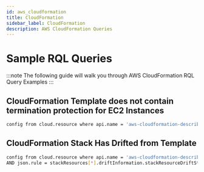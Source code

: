 ```yaml
---
id: aws_cloudformation
title: CloudFormation
sidebar_label: CloudFormation
description: AWS CloudFormation Queries
---
```


# Sample RQL Queries

:::note
The following guide will walk you through AWS CloudFormation RQL Query Examples
:::

## CloudFormation Template does not contain termination protection for EC2 Instances

```bash
config from cloud.resource where api.name = 'aws-cloudformation-describe-stacks' AND json.rule = " cloudFormationTemplate.Resources.*.[?(@.Type=='AWS::EC2::Instance')] size > 0 and (cloudFormationTemplate.Resources.*.[?(@.Type=='AWS::EC2::Instance')].Properties.DisableApiTermination is false or cloudFormationTemplate.Resources.*.[?(@.Type=='AWS::EC2::Instance')].Properties.DisableApiTermination does not exist)"
```

## CloudFormation Stack Has Drifted from Template

```bash
config from cloud.resource where api.name = 'aws-cloudformation-describe-stacks' 
AND json.rule = stackResources[*].driftInformation.stackResourceDriftStatus equals DRIFTED
```
